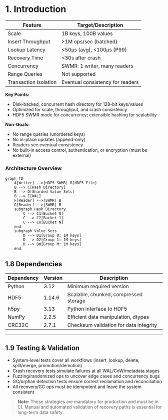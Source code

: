 # 1. Introduction

| Feature                | Target/Description                       |
|------------------------|------------------------------------------|
| Scale                  | 1B keys, 100B values                     |
| Insert Throughput      | >1M ops/sec (batched)                    |
| Lookup Latency         | <50μs (avg), <100μs (P99)                |
| Recovery Time          | <30s after crash                         |
| Concurrency            | SWMR: 1 writer, many readers             |
| Range Queries          | Not supported                            |
| Transaction Isolation  | Eventual consistency for readers         |

**Key Points:**
- Disk-backed, concurrent hash directory for 128-bit keys/values
- Optimized for scale, throughput, and crash consistency
- HDF5 SWMR mode for concurrency; extensible hashing for scalability

**Non-Goals:**
- No range queries (unordered keys)
- No in-place updates (append-only)
- Readers see eventual consistency
- No built-in access control, authentication, or encryption (must be external)

### Architecture Overview
```mermaid
graph TD
    A[Writer] -->|HDF5 SWMR| B[HDF5 File]
    B --> C[Hash Directory]
    B --> D[Sharded Value Sets]
    B --> E[WAL]
    F[Reader] -->|SWMR| B
    G[Reader] -->|SWMR| B
    subgraph Hash Directory
        C --> C1[Bucket 0]
        C --> C2[Bucket 1]
        C --> Cn[Bucket N]
    end
    subgraph Value Sets
        D --> D1[Group 0: 1M keys]
        D --> D2[Group 1: 1M keys]
        D --> Dm[Group M: 1M keys]
    end
```

## 1.8 Dependencies

| Dependency       | Version   | Description                                  |
|------------------|-----------|----------------------------------------------|
| Python           | 3.12      | Minimum required version                     |
| HDF5             | 1.14.6    | Scalable, chunked, compressed storage        |
| h5py             | 3.13      | Python interface to HDF5                     |
| NumPy            | 2.2.5     | Efficient data manipulation, dtypes          |
| CRC32C           | 2.7.1     | Checksum validation for data integrity       |

---

## 1.9 Testing & Validation

- System-level tests cover all workflows (insert, lookup, delete, split/merge, promotion/demotion)
- Crash recovery tests simulate failures at all WAL/CoW/metadata stages
- Fuzzing/randomized ops to uncover edge cases and concurrency bugs
- GC/orphan detection tests ensure correct reclamation and reconciliation
- All recovery/GC ops must be idempotent and leave the system consistent

> **Note:** These strategies are mandatory for production and must be in CI. Manual and automated validation of recovery paths is essential for long-term data safety.